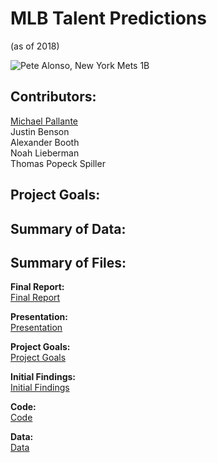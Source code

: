 # MLB Talent Predictions
(as of 2018)

![Pete Alonso, New York Mets 1B](https://media.giphy.com/media/U2LWhOI2rZhXD6mTKu/giphy.gif)

## Contributors: 

[Michael Pallante](https://github.com/michaelpallante)
<br>
Justin Benson
<br>
Alexander Booth
<br>
Noah Lieberman
<br>
Thomas Popeck Spiller

## Project Goals:



## Summary of Data:



## Summary of Files:

**Final Report:**
<br>
[Final Report]()

**Presentation:**
<br>
[Presentation]()

**Project Goals:**
<br>
[Project Goals]()

**Initial Findings:**
<br>
[Initial Findings]()

**Code:**
<br>
[Code]()

**Data:**
<br>
[Data]()
